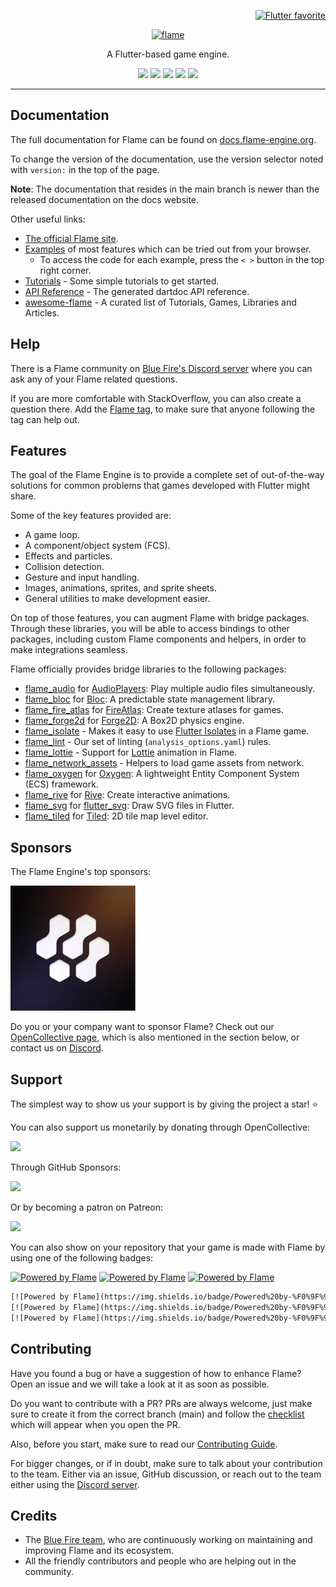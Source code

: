 <!-- markdownlint-disable MD013 -->
<p align="right">
  <a href="https://docs.flutter.dev/packages-and-plugins/favorites">
    <img alt="Flutter favorite" width="100px" src="https://github.com/flame-engine/flame/assets/744771/aa5d5acd-e82b-48bc-ad81-2ab146d72ecb">
  </a>
</p>

<!-- markdownlint-disable MD013 -->
<p align="center">
  <a href="https://flame-engine.org">
    <img alt="flame" width="200px" src="https://user-images.githubusercontent.com/6718144/101553774-3bc7b000-39ad-11eb-8a6a-de2daa31bd64.png">
  </a>
</p>

<p align="center">
A Flutter-based game engine.
</p>

<p align="center">
  <a title="Pub" href="https://pub.dev/packages/flame"><img src="https://img.shields.io/pub/v/flame.svg?style=popout"/></a>
  <a title="Shorebird CI" href="https://console.shorebird.dev/ci"><img src="https://api.shorebird.dev/api/v1/github/flame-engine/flame/badge.svg"/></a>
  <a title="Test" href="https://github.com/flame-engine/flame/actions?query=workflow%3Acicd+branch%3Amain"><img src="https://github.com/flame-engine/flame/actions/workflows/cicd.yml/badge.svg?branch=main&event=push"/></a>
  <a title="Discord" href="https://discord.gg/pxrBmy4"><img src="https://img.shields.io/discord/509714518008528896.svg"/></a>
  <a title="Melos" href="https://github.com/invertase/melos"><img src="https://img.shields.io/badge/maintained%20with-melos-f700ff.svg"/></a>
</p>

---
<!-- markdownlint-enable MD013 -->

<!-- markdownlint-disable-next-line MD002 -->
## Documentation

The full documentation for Flame can be found on
[docs.flame-engine.org](https://docs.flame-engine.org/).

To change the version of the documentation, use the version selector noted with `version:` in the
top of the page.

**Note**: The documentation that resides in the main branch is newer than the released documentation
on the docs website.

Other useful links:

- [The official Flame site](https://flame-engine.org/).
- [Examples](https://examples.flame-engine.org/) of most features which can be tried out from your
  browser.
  - To access the code for each example, press the `< >` button in the top right corner.
- [Tutorials](https://docs.flame-engine.org/main/tutorials/tutorials.html) - Some simple tutorials
  to get started.
- [API Reference](https://pub.dev/documentation/flame/latest/) - The generated dartdoc API
  reference.
- [awesome-flame](https://github.com/flame-engine/awesome-flame) - A curated list of Tutorials,
  Games, Libraries and Articles.


## Help

There is a Flame community on [Blue Fire's Discord server](https://discord.gg/5unKpdQD78) where you
can ask any of your Flame related questions.

If you are more comfortable with StackOverflow, you can also create a question there. Add the
[Flame tag](https://stackoverflow.com/questions/tagged/flame), to make sure that anyone following
the tag can help out.


## Features

The goal of the Flame Engine is to provide a complete set of out-of-the-way solutions for common
problems that games developed with Flutter might share.

Some of the key features provided are:

- A game loop.
- A component/object system (FCS).
- Effects and particles.
- Collision detection.
- Gesture and input handling.
- Images, animations, sprites, and sprite sheets.
- General utilities to make development easier.

On top of those features, you can augment Flame with bridge packages. Through these libraries,
you will be able to access bindings to other packages, including custom Flame components and
helpers, in order to make integrations seamless.

Flame officially provides bridge libraries to the following packages:

- [flame_audio][flame_audio] for [AudioPlayers][audioplayers]: Play multiple audio files
simultaneously.
- [flame_bloc][flame_bloc] for [Bloc][bloc]: A predictable state management library.
- [flame_fire_atlas][flame_fire_atlas] for [FireAtlas][fireatlas]: Create texture atlases for games.
- [flame_forge2d][flame_forge2d] for [Forge2D][forge2d]: A Box2D physics engine.
- [flame_isolate][flame_isolate] - Makes it easy to use [Flutter Isolates][flutter_isolates] in
a Flame game.
- [flame_lint][flame_lint] - Our set of linting (`analysis_options.yaml`) rules.
- [flame_lottie][flame_lottie] - Support for [Lottie][lottie] animation in Flame.
- [flame_network_assets][flame_network_assets] - Helpers to load game assets from
network.
- [flame_oxygen][flame_oxygen] for [Oxygen][oxygen]: A lightweight Entity Component System (ECS)
framework.
- [flame_rive][flame_rive] for [Rive][rive]: Create interactive animations.
- [flame_svg][flame_svg] for [flutter_svg][flutter_svg]: Draw SVG files in Flutter.
- [flame_tiled][flame_tiled] for [Tiled][tiled]: 2D tile map level editor.


## Sponsors

The Flame Engine's top sponsors:

[![Invertase](./media/invertase.jpeg)](https://invertase.io/)

Do you or your company want to sponsor Flame?
Check out our [OpenCollective page](https://opencollective.com/blue-fire), which is also mentioned
in the section below, or contact us on [Discord](https://discord.gg/pxrBmy4).


## Support

The simplest way to show us your support is by giving the project a star! :star:

You can also support us monetarily by donating through OpenCollective:

<a href="https://opencollective.com/blue-fire/donate" target="_blank">
  <img src="https://opencollective.com/blue-fire/donate/button@2x.png?color=blue" width=200 />
</a>

Through GitHub Sponsors:

<a href="https://github.com/sponsors/bluefireteam" target="_blank">
  <img
    src="https://img.shields.io/badge/Github%20Sponsor-blue?style=for-the-badge&logo=github&logoColor=white"
    width=200
  />
</a>

Or by becoming a patron on Patreon:

<a href="https://www.patreon.com/bluefireoss" target="_blank">
  <img src="https://c5.patreon.com/external/logo/become_a_patron_button.png" width=200 />
</a>

You can also show on your repository that your game is made with Flame by using one of the following
badges:

[![Powered by Flame](https://img.shields.io/badge/Powered%20by-%F0%9F%94%A5-272727.svg)](https://flame-engine.org)
[![Powered by Flame](https://img.shields.io/badge/Powered%20by-%F0%9F%94%A5-272727.svg?style=flat-square)](https://flame-engine.org)
[![Powered by Flame](https://img.shields.io/badge/Powered%20by-%F0%9F%94%A5-272727.svg?style=for-the-badge)](https://flame-engine.org)

```txt
[![Powered by Flame](https://img.shields.io/badge/Powered%20by-%F0%9F%94%A5-272727.svg)](https://flame-engine.org)
[![Powered by Flame](https://img.shields.io/badge/Powered%20by-%F0%9F%94%A5-272727.svg?style=flat-square)](https://flame-engine.org)
[![Powered by Flame](https://img.shields.io/badge/Powered%20by-%F0%9F%94%A5-272727.svg?style=for-the-badge)](https://flame-engine.org)
```


## Contributing

Have you found a bug or have a suggestion of how to enhance Flame? Open an issue and we will take a
look at it as soon as possible.

Do you want to contribute with a PR? PRs are always welcome, just make sure to create it from the
correct branch (main) and follow the [checklist](.github/pull_request_template.md) which will
appear when you open the PR.

Also, before you start, make sure to read our [Contributing Guide](CONTRIBUTING.md).

For bigger changes, or if in doubt, make sure to talk about your contribution to the team. Either
via an issue, GitHub discussion, or reach out to the team either using the
[Discord server](https://discord.gg/pxrBmy4).


## Credits

- The [Blue Fire team](https://github.com/orgs/bluefireteam/people), who are continuously
  working on maintaining and improving Flame and its ecosystem.
- All the friendly contributors and people who are helping out in the community.

[flame_audio]: https://github.com/flame-engine/flame/tree/main/packages/flame_audio
[audioplayers]: https://github.com/bluefireteam/audioplayers
[flame_bloc]: https://github.com/flame-engine/flame/tree/main/packages/flame_bloc
[bloc]: https://github.com/felangel/bloc
[flame_fire_atlas]: https://github.com/flame-engine/flame/tree/main/packages/flame_fire_atlas
[fireatlas]: https://github.com/flame-engine/fire-atlas
[flame_forge2d]: https://github.com/flame-engine/flame/tree/main/packages/flame_forge2d
[forge2d]: https://github.com/flame-engine/forge2d
[flame_isolate]: https://github.com/flame-engine/flame/tree/main/packages/flame_isolate
[flutter_isolates]: https://api.flutter.dev/flutter/dart-isolate/Isolate-class.html
[flame_lint]: https://github.com/flame-engine/flame/tree/main/packages/flame_lint
[flame_lottie]: https://github.com/flame-engine/flame/tree/main/packages/flame_lottie
[lottie]: https://airbnb.design/lottie/
[flame_network_assets]: https://github.com/flame-engine/flame/tree/main/packages/flame_network_assets
[flame_oxygen]: https://github.com/flame-engine/flame/tree/main/packages/flame_oxygen
[oxygen]: https://github.com/flame-engine/oxygen
[flame_rive]: https://github.com/flame-engine/flame/tree/main/packages/flame_rive
[rive]: https://rive.app/
[flame_svg]: https://github.com/flame-engine/flame/tree/main/packages/flame_svg
[flutter_svg]: https://github.com/dnfield/flutter_svg
[flame_tiled]: https://github.com/flame-engine/flame/tree/main/packages/flame_tiled
[tiled]: https://www.mapeditor.org/
